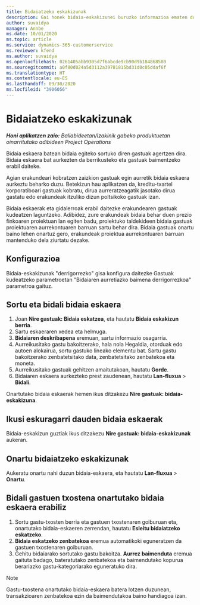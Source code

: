 ```yaml
---
title: Bidaiatzeko eskakizunak
description: Gai honek bidaia-eskakizunei buruzko informazioa ematen du.
author: suvaidya
manager: Annbe
ms.date: 10/01/2020
ms.topic: article
ms.service: dynamics-365-customerservice
ms.reviewer: kfend
ms.author: suvaidya
ms.openlocfilehash: 0261405abb9305d7f6abcde9cb90d9b184868580
ms.sourcegitcommit: a0f80d024a5d3112a39781815bd31d0c05ddaf6f
ms.translationtype: HT
ms.contentlocale: eu-ES
ms.lasthandoff: 09/30/2020
ms.locfileid: "3906056"
---
```

# <a name="travel-requisitions"></a>Bidaiatzeko eskakizunak

_**Honi aplikatzen zaio:** Baliabideetan/Izakinik gabeko produktuetan oinarritutako adibideen Project Operations_

Bidaia eskaera batean bidaia egiteko sortuko diren gastuak agertzen dira. Bidaia eskaera bat aurkezten da berrikusteko eta gastuak baimentzeko erabil daiteke.

Agian erakundeari kobratzen zaizkion gastuak egin aurretik bidaia eskaera aurkeztu beharko duzu. Betekizun hau aplikatzen da, kreditu-txartel korporatiboari gastuak kobratu, dirua aurreratzeagatik jasotako dirua gastatu edo erakundeak itzuliko dizun poltsikoko gastuak izan.

Bidaia eskaerak eta gidalerroak erabil daitezke erakundearen gastuak kudeatzen laguntzeko. Adibidez, zure erakundeak bidaia behar duen prezio finkoaren proiektuan lan egiten badu, proiektuko taldekideen bidaia gastuak proiektuaren aurrekontuaren barruan sartu behar dira. Bidaia gastuak onartu baino lehen onartuz gero, erakundeak proiektua aurrekontuaren barruan mantenduko dela ziurtatu dezake.

## <a name="configuration"></a>Konfigurazioa 

Bidaia-eskakizunak "derrigorrezko" gisa konfigura daitezke Gastuak kudeatzeko parametroetan "Bidaiaren aurretiazko baimena derrigorrezkoa" parametroa gaituz. 

## <a name="create-and-submit-a-travel-requisition"></a>Sortu eta bidali bidaia eskaera

1. Joan **Nire gastuak: Bidaia eskatzea**, eta hautatu **Bidaia eskakizun berria**.
2. Sartu eskaeraren xedea eta helmuga.
3. **Bidaiaren deskribapena** eremuan, sartu informazio osagarria. 
4. Aurreikusitako gastu bakoitzerako, hala nola Hegaldia, otorduak edo autoen alokairua, sortu gastuko lineako elementu bat. Sartu gastu bakoitzerako zenbatetsitako data, zenbatetsitako zenbatekoa eta moneta. 
5. Aurreikusitako gastuak gehitzen amaitutakoan, hautatu **Gorde**.
6. Bidaiaren eskaera aurkezteko prest zaudenean, hautatu **Lan-fluxua** > **Bidali**.

Onartutako bidaia eskaerak hemen ikus ditzakezu **Nire gastuak: bidaia-eskakizuna**. 

## <a name="view-available-travel-requisitions"></a>Ikusi eskuragarri dauden bidaia eskaerak

Bidaia-eskakizun guztiak ikus ditzakezu **Nire gastuak: bidaia-eskakizunak** aukeran.

## <a name="approve-travel-requisitions"></a>Onartu bidaiatzeko eskakizunak

Aukeratu onartu nahi duzun bidaia-eskaera, eta hautatu **Lan-fluxua** > **Onartu**.  

## <a name="submit-an-expense-report-using-your-approved-travel-requisition"></a>Bidali gastuen txostena onartutako bidaia eskaera erabiliz

1. Sortu gastu-txosten berria eta gastuen txostenaren goiburuan eta, onartutako bidaia-eskaeren zerrendan, hautatu **Esleitu bidaiatzeko eskatzeko**.
2. **Bidaia eskatzeko zenbatekoa** eremua automatikoki eguneratzen da gastuen txostenaren goiburuan.
3. Gehitu bidaiarako sortutako gastu bakoitza. **Aurrez baimenduta** eremua gaituta badago, bateratutako zenbatekoa eta baimendutako kopurua berariazko gastu-kategoriarako eguneratuko dira.

> [!NOTE]
> Gastu-txostena onartutako bidaia-eskaera batera lotzen duzunean, transakzioaren zenbatekoa ezin da baimendutakoa baino handiagoa izan. 
